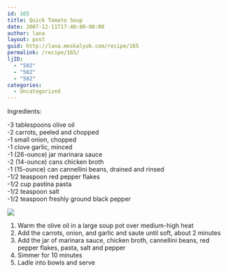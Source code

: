```yaml
---
id: 165
title: Quick Tomato Soup
date: 2007-12-11T17:40:00-08:00
author: lana
layout: post
guid: http://lana.moskalyuk.com/recipe/165
permalink: /recipe/165/
ljID:
  - "502"
  - "502"
  - "502"
categories:
  - Uncategorized
---
```

Ingredients:

-3 tablespoons olive oil  
-2 carrots, peeled and chopped  
-1 small onion, chopped  
-1 clove garlic, minced  
-1 (26-ounce) jar marinara sauce  
-2 (14-ounce) cans chicken broth  
-1 (15-ounce) can cannellini beans, drained and rinsed  
-1/2 teaspoon red pepper flakes  
-1/2 cup pastina pasta  
-1/2 teaspoon salt  
-1/2 teaspoon freshly ground black pepper

![](http://farm3.static.flickr.com/2313/2103980267_65e76b9140.jpg?v=0)  
1. Warm the olive oil in a large soup pot over medium-high heat  
2. Add the carrots, onion, and garlic and saute until soft, about 2 minutes  
3. Add the jar of marinara sauce, chicken broth, cannellini beans, red pepper flakes, pasta, salt and pepper  
4. Simmer for 10 minutes  
5. Ladle into bowls and serve